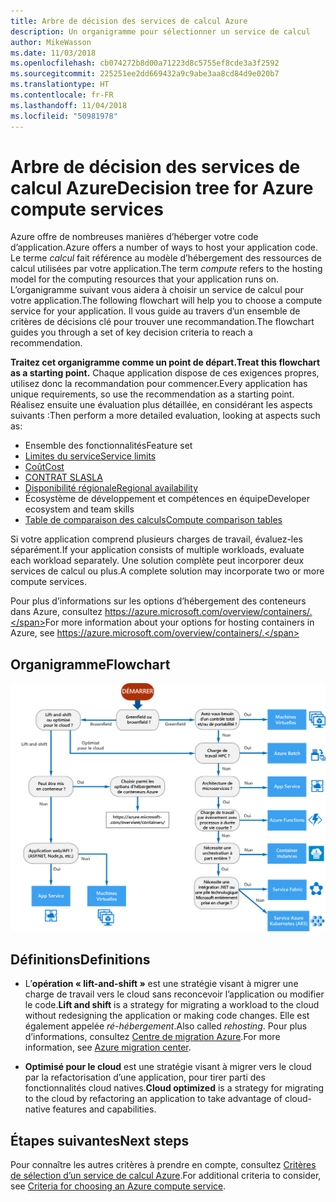 ```yaml
---
title: Arbre de décision des services de calcul Azure
description: Un organigramme pour sélectionner un service de calcul
author: MikeWasson
ms.date: 11/03/2018
ms.openlocfilehash: cb074272b8d00a71223d8c5755ef8cde3a3f2592
ms.sourcegitcommit: 225251ee2dd669432a9c9abe3aa8cd84d9e020b7
ms.translationtype: HT
ms.contentlocale: fr-FR
ms.lasthandoff: 11/04/2018
ms.locfileid: "50981978"
---
```

# <a name="decision-tree-for-azure-compute-services"></a><span data-ttu-id="4196d-103">Arbre de décision des services de calcul Azure</span><span class="sxs-lookup"><span data-stu-id="4196d-103">Decision tree for Azure compute services</span></span>

<span data-ttu-id="4196d-104">Azure offre de nombreuses manières d’héberger votre code d’application.</span><span class="sxs-lookup"><span data-stu-id="4196d-104">Azure offers a number of ways to host your application code.</span></span> <span data-ttu-id="4196d-105">Le terme *calcul* fait référence au modèle d’hébergement des ressources de calcul utilisées par votre application.</span><span class="sxs-lookup"><span data-stu-id="4196d-105">The term *compute* refers to the hosting model for the computing resources that your application runs on.</span></span> <span data-ttu-id="4196d-106">L’organigramme suivant vous aidera à choisir un service de calcul pour votre application.</span><span class="sxs-lookup"><span data-stu-id="4196d-106">The following flowchart will help you to choose a compute service for your application.</span></span> <span data-ttu-id="4196d-107">Il vous guide au travers d’un ensemble de critères de décisions clé pour trouver une recommandation.</span><span class="sxs-lookup"><span data-stu-id="4196d-107">The flowchart guides you through a set of key decision criteria to reach a recommendation.</span></span> 

<span data-ttu-id="4196d-108">**Traitez cet organigramme comme un point de départ.**</span><span class="sxs-lookup"><span data-stu-id="4196d-108">**Treat this flowchart as a starting point.**</span></span> <span data-ttu-id="4196d-109">Chaque application dispose de ces exigences propres, utilisez donc la recommandation pour commencer.</span><span class="sxs-lookup"><span data-stu-id="4196d-109">Every application has unique requirements, so use the recommendation as a starting point.</span></span> <span data-ttu-id="4196d-110">Réalisez ensuite une évaluation plus détaillée, en considérant les aspects suivants :</span><span class="sxs-lookup"><span data-stu-id="4196d-110">Then perform a more detailed evaluation, looking at aspects such as:</span></span>
 
- <span data-ttu-id="4196d-111">Ensemble des fonctionnalités</span><span class="sxs-lookup"><span data-stu-id="4196d-111">Feature set</span></span>
- [<span data-ttu-id="4196d-112">Limites du service</span><span class="sxs-lookup"><span data-stu-id="4196d-112">Service limits</span></span>](/azure/azure-subscription-service-limits)
- [<span data-ttu-id="4196d-113">Coût</span><span class="sxs-lookup"><span data-stu-id="4196d-113">Cost</span></span>](https://azure.microsoft.com/pricing/)
- [<span data-ttu-id="4196d-114">CONTRAT SLA</span><span class="sxs-lookup"><span data-stu-id="4196d-114">SLA</span></span>](https://azure.microsoft.com/support/legal/sla/)
- [<span data-ttu-id="4196d-115">Disponibilité régionale</span><span class="sxs-lookup"><span data-stu-id="4196d-115">Regional availability</span></span>](https://azure.microsoft.com/global-infrastructure/services/)
- <span data-ttu-id="4196d-116">Écosystème de développement et compétences en équipe</span><span class="sxs-lookup"><span data-stu-id="4196d-116">Developer ecosystem and team skills</span></span>
- [<span data-ttu-id="4196d-117">Table de comparaison des calculs</span><span class="sxs-lookup"><span data-stu-id="4196d-117">Compute comparison tables</span></span>](./compute-comparison.md)

<span data-ttu-id="4196d-118">Si votre application comprend plusieurs charges de travail, évaluez-les séparément.</span><span class="sxs-lookup"><span data-stu-id="4196d-118">If your application consists of multiple workloads, evaluate each workload separately.</span></span> <span data-ttu-id="4196d-119">Une solution complète peut incorporer deux services de calcul ou plus.</span><span class="sxs-lookup"><span data-stu-id="4196d-119">A complete solution may incorporate two or more compute services.</span></span>

<span data-ttu-id="4196d-120">Pour plus d’informations sur les options d’hébergement des conteneurs dans Azure, consultez https://azure.microsoft.com/overview/containers/.</span><span class="sxs-lookup"><span data-stu-id="4196d-120">For more information about your options for hosting containers in Azure, see https://azure.microsoft.com/overview/containers/.</span></span>

## <a name="flowchart"></a><span data-ttu-id="4196d-121">Organigramme</span><span class="sxs-lookup"><span data-stu-id="4196d-121">Flowchart</span></span>

![](../images/compute-decision-tree.svg)

## <a name="definitions"></a><span data-ttu-id="4196d-122">Définitions</span><span class="sxs-lookup"><span data-stu-id="4196d-122">Definitions</span></span>

- <span data-ttu-id="4196d-123">L’**opération « lift-and-shift »** est une stratégie visant à migrer une charge de travail vers le cloud sans reconcevoir l’application ou modifier le code.</span><span class="sxs-lookup"><span data-stu-id="4196d-123">**Lift and shift** is a strategy for migrating a workload to the cloud without redesigning the application or making code changes.</span></span> <span data-ttu-id="4196d-124">Elle est également appelée *ré-hébergement*.</span><span class="sxs-lookup"><span data-stu-id="4196d-124">Also called *rehosting*.</span></span> <span data-ttu-id="4196d-125">Pour plus d’informations, consultez [Centre de migration Azure](https://azure.microsoft.com/migration/).</span><span class="sxs-lookup"><span data-stu-id="4196d-125">For more information, see [Azure migration center](https://azure.microsoft.com/migration/).</span></span>

- <span data-ttu-id="4196d-126">**Optimisé pour le cloud** est une stratégie visant à migrer vers le cloud par la refactorisation d’une application, pour tirer parti des fonctionnalités cloud natives.</span><span class="sxs-lookup"><span data-stu-id="4196d-126">**Cloud optimized** is a strategy for migrating to the cloud by refactoring an application to take advantage of cloud-native features and capabilities.</span></span>

## <a name="next-steps"></a><span data-ttu-id="4196d-127">Étapes suivantes</span><span class="sxs-lookup"><span data-stu-id="4196d-127">Next steps</span></span>

<span data-ttu-id="4196d-128">Pour connaître les autres critères à prendre en compte, consultez [Critères de sélection d’un service de calcul Azure](./compute-comparison.md).</span><span class="sxs-lookup"><span data-stu-id="4196d-128">For additional criteria to consider, see [Criteria for choosing an Azure compute service](./compute-comparison.md).</span></span>
